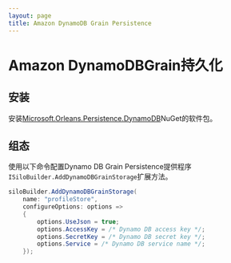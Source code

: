 ```yaml
---
layout: page
title: Amazon DynamoDB Grain Persistence
---
```


# Amazon DynamoDBGrain持久化

## 安装

安装[Microsoft.Orleans.Persistence.DynamoDB](https://www.nuget.org/packages/Microsoft.Orleans.Persistence.DynamoDB)NuGet的软件包。

## 组态

使用以下命令配置Dynamo DB Grain Persistence提供程序`ISiloBuilder.AddDynamoDBGrainStorage`扩展方法。

```csharp
siloBuilder.AddDynamoDBGrainStorage(
    name: "profileStore",
    configureOptions: options =>
    {
        options.UseJson = true;
        options.AccessKey = /* Dynamo DB access key */;
        options.SecretKey = /* Dynamo DB secret key */;
        options.Service = /* Dynamo DB service name */;
    });
```
